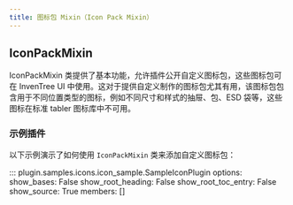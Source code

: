 ```yaml
---
title: 图标包 Mixin（Icon Pack Mixin）
---
```


## IconPackMixin

IconPackMixin 类提供了基本功能，允许插件公开自定义图标包，这些图标包可在 InvenTree UI 中使用。这对于提供自定义制作的图标包尤其有用，该图标包包含用于不同位置类型的图标，例如不同尺寸和样式的抽屉、包、ESD 袋等，这些图标在标准 tabler 图标库中不可用。

### 示例插件

以下示例演示了如何使用 `IconPackMixin` 类来添加自定义图标包：

::: plugin.samples.icons.icon_sample.SampleIconPlugin
    options:
        show_bases: False
        show_root_heading: False
        show_root_toc_entry: False
        show_source: True
        members: []
